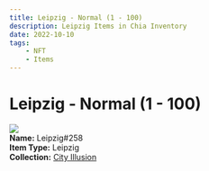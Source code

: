 ```yaml
---
title: Leipzig - Normal (1 - 100)
description: Leipzig Items in Chia Inventory
date: 2022-10-10
tags:
    - NFT
    - Items
---
```


# Leipzig - Normal (1 - 100)
<div class="item_thumbnail">
<img loading="lazy" src="https://c23nlvsnojtugzlwgffdquewzj572m6c4bif323eqntkrxoj.arweave.net/FrbV--1k1yZ0NldjFKOFCWynv9M8LgUF3rZINmqN3Js"><br/>
<div><strong>Name:</strong> Leipzig#258</div>
<div><strong>Item Type:</strong> Leipzig</div>
<div><strong>Collection:</strong> <a href="https://www.spacescan.io/xch/nft/collection/col1lend2dcn558km4wcwta4xnkfv3xpcmlp9kyt0m909emvfxechlyqdl5ndg">City Illusion</a></div>
</div>

